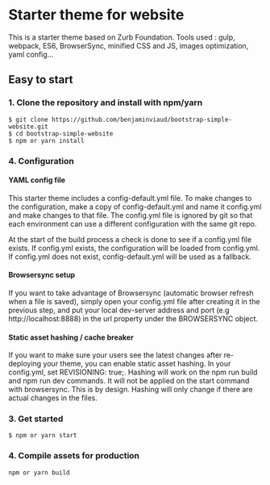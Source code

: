 # Starter theme for website
This is a starter theme based on Zurb Foundation. Tools used : gulp, webpack, ES6, BrowserSync, minified CSS and JS, images optimization, yaml config...

## Easy to start
### 1. Clone the repository and install with npm/yarn
```
$ git clone https://github.com/benjaminviaud/bootstrap-simple-website.git
$ cd bootstrap-simple-website
$ npm or yarn install
```
### 4. Configuration
#### YAML config file
This starter theme includes a config-default.yml file. To make changes to the configuration, make a copy of config-default.yml and name it config.yml and make changes to that file. The config.yml file is ignored by git so that each environment can use a different configuration with the same git repo.

At the start of the build process a check is done to see if a config.yml file exists. If config.yml exists, the configuration will be loaded from config.yml. If config.yml does not exist, config-default.yml will be used as a fallback.

#### Browsersync setup
If you want to take advantage of Browsersync (automatic browser refresh when a file is saved), simply open your config.yml file after creating it in the previous step, and put your local dev-server address and port (e.g http://localhost:8888) in the url property under the BROWSERSYNC object.

#### Static asset hashing / cache breaker
If you want to make sure your users see the latest changes after re-deploying your theme, you can enable static asset hashing. In your config.yml, set REVISIONING: true;. Hashing will work on the npm run build and npm run dev commands. It will not be applied on the start command with browsersync. This is by design. Hashing will only change if there are actual changes in the files.

### 3. Get started
```
$ npm or yarn start
```

### 4. Compile assets for production
```
npm or yarn build
```
